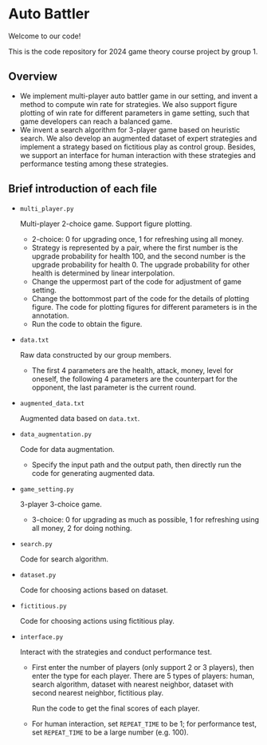 # Auto Battler
Welcome to our code!

This is the code repository for 2024 game theory course project by group 1.

## Overview

- We implement multi-player auto battler game in our setting, and invent a method to compute win rate for strategies. We also support figure plotting of win rate for different parameters in game setting, such that game developers can reach a balanced game.
- We invent a search algorithm for 3-player game based on heuristic search. We also develop an augmented dataset of expert strategies and implement a strategy based on fictitious play as control group. Besides, we support an interface for human interaction with these strategies and performance testing among these strategies.

## Brief introduction of each file

- `multi_player.py` 

  Multi-player 2-choice game. Support figure plotting.

  - 2-choice: 0 for upgrading once, 1 for refreshing using all money.
  - Strategy is represented by a pair, where the first number is the upgrade probability for health 100, and the second number is the upgrade probability for health 0. The upgrade probability for other health is determined by linear interpolation.
  - Change the uppermost part of the code for adjustment of game setting.
  - Change the bottommost part of the code for the details of plotting figure. The code for plotting figures for different parameters is in the annotation.
  - Run the code to obtain the figure.

- `data.txt` 

  Raw data constructed by our group members.

  - The first 4 parameters are the health, attack, money, level for oneself, the following 4 parameters are the counterpart for the opponent, the last parameter is the current round.

- `augmented_data.txt` 

  Augmented data based on `data.txt`.

- `data_augmentation.py`

  Code for data augmentation.

  - Specify the input path and the output path, then directly run the code for generating augmented data.

- `game_setting.py`

  3-player 3-choice game.

  - 3-choice: 0 for upgrading as much as possible, 1 for refreshing using all money, 2 for doing nothing.

- `search.py`

  Code for search algorithm.

- `dataset.py`

  Code for choosing actions based on dataset.

- `fictitious.py`

  Code for choosing actions using fictitious play.

- `interface.py`

  Interact with the strategies and conduct performance test.

  - First enter the number of players (only support 2 or 3 players), then enter the type for each player. There are 5 types of players: human, search algorithm, dataset with nearest neighbor, dataset with second nearest neighbor, fictitious play.

    Run the code to get the final scores of each player.

  - For human interaction, set `REPEAT_TIME` to be 1; for performance test, set `REPEAT_TIME` to be a large number (e.g. 100).
